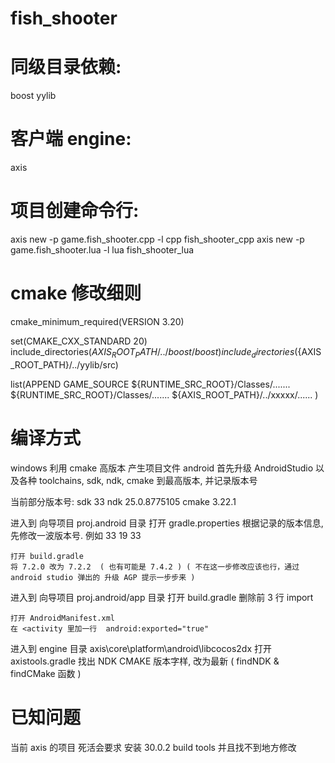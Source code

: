 # fish_shooter

# 同级目录依赖:

boost
yylib

# 客户端 engine: 
axis

# 项目创建命令行:
axis new -p game.fish_shooter.cpp -l cpp fish_shooter_cpp
axis new -p game.fish_shooter.lua -l lua fish_shooter_lua

# cmake 修改细则

cmake_minimum_required(VERSION 3.20)

set(CMAKE_CXX_STANDARD 20)
include_directories(${AXIS_ROOT_PATH}/../boost/boost)
include_directories(${AXIS_ROOT_PATH}/../yylib/src)

list(APPEND GAME_SOURCE
	 ${RUNTIME_SRC_ROOT}/Classes/.......
	 ${RUNTIME_SRC_ROOT}/Classes/.......
	 ${AXIS_ROOT_PATH}/../xxxxx/......
 )

# 编译方式

windows 利用 cmake 高版本 产生项目文件
android 首先升级 AndroidStudio 以及各种 toolchains, sdk, ndk, cmake 到最高版本, 并记录版本号

当前部分版本号: 
sdk 33
ndk 25.0.8775105
cmake 3.22.1

进入到 向导项目 proj.android 目录
	打开 gradle.properties
	根据记录的版本信息, 先修改一波版本号.  例如    33  19  33
	
	打开 build.gradle
	将 7.2.0 改为 7.2.2  ( 也有可能是 7.4.2 ) ( 不在这一步修改应该也行，通过 android studio 弹出的 升级 AGP 提示一步步来 )
	
进入到 向导项目 proj.android/app 目录
	打开 build.gradle
	删除前 3 行 import
	
	打开 AndroidManifest.xml
	在 <activity 里加一行  android:exported="true"
	
进入到 engine 目录 axis\core\platform\android\libcocos2dx
	打开 axistools.gradle
	找出 NDK CMAKE 版本字样, 改为最新 (  findNDK & findCMake 函数  )

# 已知问题

当前 axis 的项目 死活会要求 安装 30.0.2 build tools 并且找不到地方修改
	
